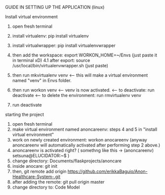 GUIDE IN SETTING UP THE APPLICATION (linux)


Install virtual environment

1. open fresh terminal

2. install virtualenv: pip install virtualenv

3. install virtualwrapper: pip install virtualenvwrapper

4. then add the workspace: export WORKON_HOME=~/Envs (just paste it in terminal xD)
	4.1 after export: source /usr/local/bin/virtualenvwrapper.sh (just paste)

5. then run mkvirtualenv venv
	<-- this will make a virtual environment named "venv" in Envs folder.

6. then run workon venv
	<-- venv is now activated.
	<-- to deactivate: run deactivate
	<-- to delete the environment: run rmvirtualenv venv

7. run deactivate


starting the project

1. open fresh terminal
2. make virtual environment named anoncareenv: steps 4 and  5 in "install virtual environment"
3. work on newly created environment: workon anocareenv (anyway anoncareenv will automatically activated after performing step 2 above.)
4. anoncareenv is activated right? ( somethng like this -> (anoncareenv) setsuna@ELUCIDATOR:~$ )
5. change directory: Documents/flaskprojects/anoncare
6. inside anocare: git init
7. then, git remote add origin https://github.com/erikkaBaguio/Anon-Healthcare-System-.git
8. after adding the remote: git pull origin master
9. change directory to: Code Model
